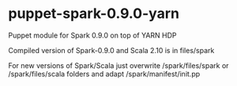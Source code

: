 puppet-spark-0.9.0-yarn
=======================

Puppet module for Spark 0.9.0 on top of YARN HDP

Compiled version of Spark-0.9.0 and Scala 2.10 is in files/spark

For new versions of Spark/Scala just overwrite /spark/files/spark or /spark/files/scala folders and adapt  /spark/manifest/init.pp
